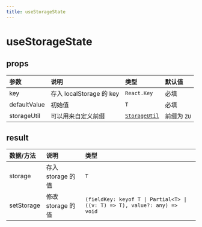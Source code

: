 ```yaml
---
title: useStorageState
---
```


# useStorageState

<code src="./demos/base.tsx"></code>

## props

| 参数         | 说明                     | 类型                                    | 默认值      |
| :----------- | :----------------------- | :-------------------------------------- | :---------- |
| key          | 存入 localStorage 的 key | `React.Key`                             | 必填        |
| defaultValue | 初始值                   | `T`                                     | 必填        |
| storageUtil  | 可以用来自定义前缀       | [`StorageUtil`](../widget/storage-util) | 前缀为 `ZU` |

## result

| 数据/方法  | 说明              | 类型                                                                      |
| :--------- | :---------------- | :------------------------------------------------------------------------ |
| storage    | 存入 storage 的值 | `T`                                                                       |
| setStorage | 修改 storage 的值 | `(fieldKey: keyof T \| Partial<T> \| ((v: T) => T), value?: any) => void` |
